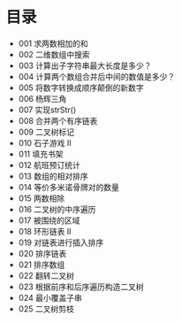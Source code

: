 # 目录
* 001 求两数相加的和
* 002 二维数组中搜索
* 003 计算出子字符串最大长度是多少？
* 004 计算两个数组合并后中间的数值是多少？
* 005 将数字转换成顺序颠倒的新数字
* 006 杨辉三角
* 007 实现strStr()
* 008 合并两个有序链表
* 009 二叉树标记
* 010 石子游戏 II
* 011 填充书架
* 012 航班预订统计
* 013 数组的相对排序
* 014 等价多米诺骨牌对的数量
* 015 两数相除
* 016 二叉树的中序遍历
* 017 被围绕的区域
* 018 环形链表 II
* 019 对链表进行插入排序
* 020 排序链表
* 021 排序数组
* 022 翻转二叉树
* 023 根据前序和后序遍历构造二叉树
* 024 最小覆盖子串
* 025 二叉树剪枝